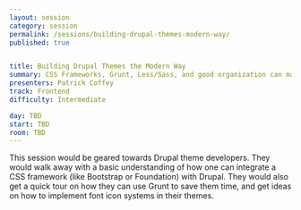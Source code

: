 ```yaml
---
layout: session
category: session
permalink: /sessions/building-drupal-themes-modern-way/
published: true


title: Building Drupal Themes the Modern Way
summary: CSS Frameworks, Grunt, Less/Sass, and good organization can make your theme development a lot faster if you know how to use them properly.
presenters: Patrick Coffey
track: Frontend
difficulty: Intermediate

day: TBD
start: TBD
room: TBD
---
```


This session would be geared towards Drupal theme developers. They would walk away with a basic understanding of how one can integrate a CSS framework (like Bootstrap or Foundation) with Drupal. They would also get a quick tour on how they can use Grunt to save them time, and get ideas on how to implement font icon systems in their themes.
